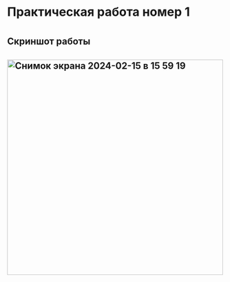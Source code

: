 <h1> Практическая работа номер 1 <H1>
<h2> Скриншот работы <h2>
<img width="501" alt="Снимок экрана 2024-02-15 в 15 59 19" src="https://github.com/Dasheeer/3isp9-21/assets/140635378/6d8df0fa-3fc8-4ec8-8609-1f2592bf6931">
